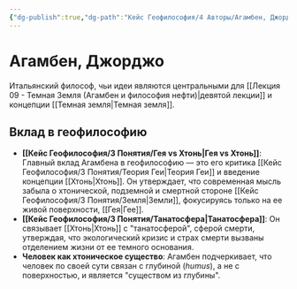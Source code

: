 ```yaml
---
{"dg-publish":true,"dg-path":"Кейс Геофилософия/4 Авторы/Агамбен, Джорджо","permalink":"/kejs-geofilosofiya/4-avtory/agamben-dzhordzho/","dgShowLocalGraph":true}
---
```


# Агамбен, Джорджо

Итальянский философ, чьи идеи являются центральными для [[Лекция 09 - Темная Земля (Агамбен и философия нефти)\|девятой лекции]] и концепции [[Темная земля\|Темная земля]].

## Вклад в геофилософию
- **[[Кейс Геофилософия/3 Понятия/Гея vs Хтонь\|Гея vs Хтонь]]**: Главный вклад Агамбена в геофилософию — это его критика [[Кейс Геофилософия/3 Понятия/Теория Геи\|Теория Геи]] и введение концепции [[Хтонь\|Хтонь]]. Он утверждает, что современная мысль забыла о хтонической, подземной и смертной стороне [[Кейс Геофилософия/3 Понятия/Земля\|Земли]], фокусируясь только на ее живой поверхности, [[Гея\|Гее]].
- **[[Кейс Геофилософия/3 Понятия/Танатосфера\|Танатосфера]]**: Он связывает [[Хтонь\|Хтонь]] с "танатосферой", сферой смерти, утверждая, что экологический кризис и страх смерти вызваны отделением жизни от ее темного основания.
- **Человек как хтоническое существо**: Агамбен подчеркивает, что человек по своей сути связан с глубиной (*humus*), а не с поверхностью, и является "существом из глубины".